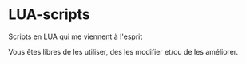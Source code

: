 # LUA-scripts
Scripts en LUA qui me viennent à l'esprit

Vous êtes libres de les utiliser, des les modifier et/ou de les améliorer.
